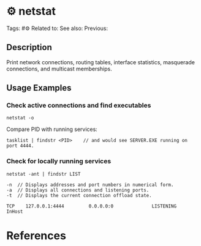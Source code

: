 # ⚙️ netstat

Tags: #⚙️
Related to:
See also:
Previous:

## Description

Print network connections, routing tables, interface statistics, masquerade connections, and multicast memberships.

## Usage Examples

### Check active connections and find executables

	netstat -o
	
Compare PID with running services:

	tasklist | findstr <PID>	// and would see SERVER.EXE running on port 4444.
	
### Check for locally running services

	netstat -ant | findstr LIST

```
-n	// Displays addresses and port numbers in numerical form.
-a	// Displays all connections and listening ports.
-t	// Displays the current connection offload state.
```

```
TCP    127.0.0.1:4444         0.0.0.0:0              LISTENING       InHost
```

# References